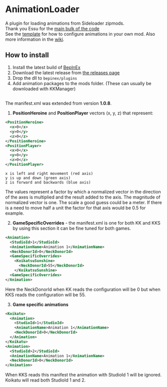 # AnimationLoader
A plugin for loading animations from Sideloader zipmods.  
Thank you Essu for the [main bulk of the code](https://github.com/IllusionMods/AnimationLoader/commit/402c02af3bbb5a6e1b3015bd0caa3f0a7db618fc)  
See the [template](template.xml) for how to configure animations in your own mod.
Also more information in the [wiki](https://github.com/IllusionMods/AnimationLoader/wiki/manifest.xml).

## How to install
1. Install the latest build of [BepInEx](https://github.com/BepInEx/BepInEx/releases)
2. Download the latest release from [the releases page](../../releases)
3. Drop the dll to `bepinex/plugins`
4. Add animation packages to the mods folder. (These can usually be downloaded with KKManager)

##
The manifest.xml was extended from version **1.0.8**.

1. **PositionHeroine** and **PositionPlayer** vectors (x, y, z) that represent:
```xml
<PositionHeroine>
  <x>0</x>
  <y>0</y>
  <z>0</z>
</PositionHeroine>
<PositionPlayer>
  <x>0</x>
  <y>0</y>
  <z>0</z>
</PositionPlayer>
```
    x is left and right movement (red axis)
    y is up and down (green axis)
    z is forward and backwards (blue axis)
The values represent a factor by which a normalized vector in the direction of the axes is 
multiplied and the result added to the axis. The magnitude of normalized vector is one. The scale
a good guess could be a meter. If there is a need to move half a unit the factor for that axis 
would be 0.5 for example.

2. **GameSpecificOverrides** - the manifest.xml is one for both KK and KKS by using this section
it can be fine tuned for both games.
```xml
<Animation>
  <StudioId>1</StudioId>
  <AnimationName>Animation 1</AnimationName>
  <NeckDonorId>0</NeckDonorId>
  <GameSpecificOverrides>
    <KoikatsuSunshine>
      <NeckDonorId>55</NeckDonorId>
    </KoikatsuSunshine>
  <GameSpecificOverrides>
</Animation>
```
Here the NeckDonorId when KK reads the configuration will be 0 but when KKS reads the configuration
will be 55.

3. **Game specific animations**
```xml
<Koikatu>
  <Animation>
    <StudioId>1</StudioId>
    <AnimationName>Animation 1</AnimationName>
    <NeckDonorId>0</NeckDonorId>
  </Animation>
</Koikatu>
<Animation>
  <StudioId>2</StudioId>
  <AnimationName>Animation 1</AnimationName>
  <NeckDonorId>0</NeckDonorId>
</Animation>

```
When KKS reads this manifest the animation with StudioId 1 will be ignored. Koikatu will read both
StudioId 1 and 2.


